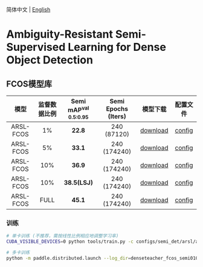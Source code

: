 简体中文 | [English](README_en.md)

# Ambiguity-Resistant Semi-Supervised Learning for Dense Object Detection

## FCOS模型库

|      模型      |  监督数据比例 | Semi mAP<sup>val<br>0.5:0.95 |  Semi Epochs (Iters)  |  模型下载  |   配置文件   |
| :------------: | :---------:|:----------------------------: | :------------------: |:--------: |:----------: |
| ARSL-FCOS     |    1% |  **22.8**  | 240 (87120)   | [download](https://paddledet.bj.bcebos.com/models/arsl_fcos_r50_fpn_coco_semi001.pdparams) | [config](./arsl_fcos_r50_fpn_coco_semi001.yml) |
| ARSL-FCOS     |    5% |  **33.1**  | 240 (174240)  | [download](https://paddledet.bj.bcebos.com/models/arsl_fcos_r50_fpn_coco_semi005.pdparams) | [config](./arsl_fcos_r50_fpn_coco_semi005.yml ) |
| ARSL-FCOS|   10% |  **36.9**  | 240 (174240)  | [download](https://paddledet.bj.bcebos.com/models/arsl_fcos_r50_fpn_coco_semi010.pdparams) | [config](./arsl_fcos_r50_fpn_coco_semi010.yml ) |
| ARSL-FCOS|   10% |  **38.5(LSJ)**  | 240 (174240)  | [download](https://paddledet.bj.bcebos.com/models/arsl_fcos_r50_fpn_coco_semi010_lsj.pdparams) | [config](./arsl_fcos_r50_fpn_coco_semi010_lsj.yml ) |
| ARSL-FCOS|   FULL |  **45.1**  | 240 (174240)  | [download](https://paddledet.bj.bcebos.com/models/arsl_fcos_r50_fpn_coco_full.pdparams) | [config](./arsl_fcos_r50_fpn_coco_full.yml ) |
### 训练

```bash
# 单卡训练 (不推荐，需按线性比例相应地调整学习率)
CUDA_VISIBLE_DEVICES=0 python tools/train.py -c configs/semi_det/arsl/arsl_fcos_r50_fpn_coco_semi010.yml --eval

# 多卡训练
python -m paddle.distributed.launch --log_dir=denseteacher_fcos_semi010/ --gpus 0,1,2,3,4,5,6,7 tools/train.py -c configs/semi_det/arsl/arsl_fcos_r50_fpn_coco_semi010.yml --eval
```
